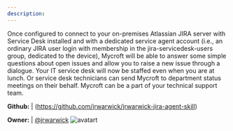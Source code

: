 ```yaml
---
description: 
---
```

Once configured to connect to your on-premises Atlassian JIRA server with Service Desk installed and with a dedicated service agent account (i.e., an ordinary JIRA user login with membership in the jira-servicedesk-users group, dedicated to the device), Mycroft will be able to answer some simple questions about open issues and allow you to raise a new issue through a dialogue. Your IT service desk will now be staffed even when you are at lunch. Or service desk technicians can send Mycroft to department status meetings on their behalf. Mycroft can be a part of your technical support team.

**Github:** | (https://github.com/jrwarwick/jrwarwick-jira-agent-skill)

**Owner:** | [@jrwarwick](https://github.com/jrwarwick) ![avatart](https://avatars2.githubusercontent.com/u/1444084?v=4)

